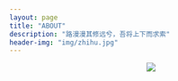 ```yaml
---
layout: page
title: "ABOUT"
description: "路漫漫其修远兮，吾将上下而求索"
header-img: "img/zhihu.jpg"
---
```



<center>
    <p><img src="http://7xlfkx.com1.z0.glb.clouddn.com/white2.jpg" align="center"></p>
</center>









